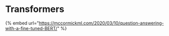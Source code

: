 # Transformers

{% embed url="https://mccormickml.com/2020/03/10/question-answering-with-a-fine-tuned-BERT/" %}



